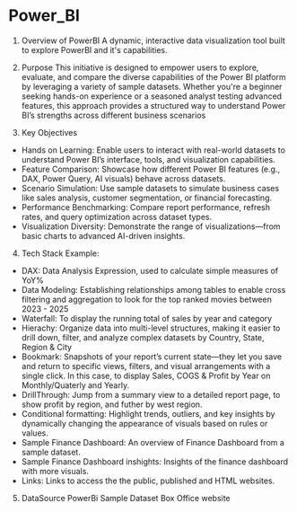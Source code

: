 # Power_BI
1. Overview of PowerBI
A dynamic, interactive data visualization tool built to explore PowerBI and it's capabilities.

3. Purpose
This initiative is designed to empower users to explore, evaluate, and compare the diverse capabilities of the Power BI platform by leveraging a variety of sample datasets. Whether you're a beginner seeking hands-on experience or a seasoned analyst testing advanced features, this approach provides a structured way to understand Power BI’s strengths across different business scenarios

4. Key Objectives
- Hands on Learning: Enable users to interact with real-world datasets to understand Power BI’s interface, tools, and visualization capabilities.
- Feature Comparison: Showcase how different Power BI features (e.g., DAX, Power Query, AI visuals) behave across datasets.
- Scenario Simulation: Use sample datasets to simulate business cases like sales analysis, customer segmentation, or financial forecasting.
- Performance Benchmarking: Compare report performance, refresh rates, and query optimization across dataset types.
- Visualization Diversity: Demonstrate the range of visualizations—from basic charts to advanced AI-driven insights.

4. Tech Stack
Example:
- DAX: Data Analysis Expression, used to calculate simple measures of YoY%
- Data Modeling: Establishing relationships among tables to enable cross filtering and aggregation to look for the top ranked movies between 2023 - 2025
- Waterfall: To display the running total of sales by year and category
- Hierachy: Organize data into multi-level structures, making it easier to drill down, filter, and analyze complex datasets by Country, State, Region & City 
- Bookmark: Snapshots of your report’s current state—they let you save and return to specific views, filters, and visual arrangements with a single click. In this case, to display Sales, COGS & Profit by Year on Monthly/Quaterly and Yearly.
- DrillThrough: Jump from a summary view to a detailed report page, to show profit by region, and futher by west region.
- Conditional formatting: Highlight trends, outliers, and key insights by dynamically changing the appearance of visuals based on rules or values.
- Sample Finance Dashboard: An overview of Finance Dashboard from a sample dataset.
- Sample Finance Dashboard inshights: Insights of the finance dashboard with more visuals.
- Links: Links to access the the public, published and HTML websites.

5. DataSource
PowerBi Sample Dataset
Box Office website
